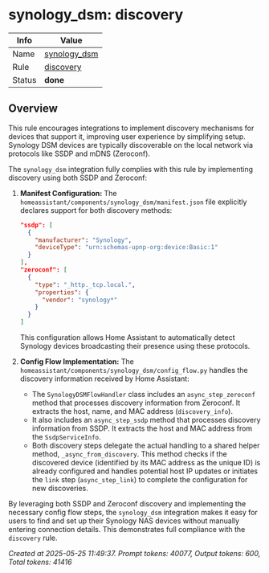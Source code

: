 # synology_dsm: discovery

| Info   | Value                                                                    |
|--------|--------------------------------------------------------------------------|
| Name   | [synology_dsm](https://www.home-assistant.io/integrations/synology_dsm/) |
| Rule   | [discovery](https://developers.home-assistant.io/docs/core/integration-quality-scale/rules/discovery)                                                     |
| Status | **done**                                                                 |

## Overview

This rule encourages integrations to implement discovery mechanisms for devices that support it, improving user experience by simplifying setup. Synology DSM devices are typically discoverable on the local network via protocols like SSDP and mDNS (Zeroconf).

The `synology_dsm` integration fully complies with this rule by implementing discovery using both SSDP and Zeroconf:

1.  **Manifest Configuration:** The `homeassistant/components/synology_dsm/manifest.json` file explicitly declares support for both discovery methods:
    ```json
    "ssdp": [
      {
        "manufacturer": "Synology",
        "deviceType": "urn:schemas-upnp-org:device:Basic:1"
      }
    ],
    "zeroconf": [
      {
        "type": "_http._tcp.local.",
        "properties": {
          "vendor": "synology*"
        }
      }
    ]
    ```
    This configuration allows Home Assistant to automatically detect Synology devices broadcasting their presence using these protocols.

2.  **Config Flow Implementation:** The `homeassistant/components/synology_dsm/config_flow.py` handles the discovery information received by Home Assistant:
    *   The `SynologyDSMFlowHandler` class includes an `async_step_zeroconf` method that processes discovery information from Zeroconf. It extracts the host, name, and MAC address (`discovery_info`).
    *   It also includes an `async_step_ssdp` method that processes discovery information from SSDP. It extracts the host and MAC address from the `SsdpServiceInfo`.
    *   Both discovery steps delegate the actual handling to a shared helper method, `_async_from_discovery`. This method checks if the discovered device (identified by its MAC address as the unique ID) is already configured and handles potential host IP updates or initiates the `link` step (`async_step_link`) to complete the configuration for new discoveries.

By leveraging both SSDP and Zeroconf discovery and implementing the necessary config flow steps, the `synology_dsm` integration makes it easy for users to find and set up their Synology NAS devices without manually entering connection details. This demonstrates full compliance with the `discovery` rule.

_Created at 2025-05-25 11:49:37. Prompt tokens: 40077, Output tokens: 600, Total tokens: 41416_
